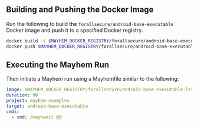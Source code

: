 ## Building and Pushing the Docker Image

Run the following to build the `forallsecure/android-base-executable` Docker image and push it to a specified Docker registry.

```sh
docker build -t $MAYHEM_DOCKER_REGISTRY/forallsecure/android-base-executable .
docker push $MAYHEM_DOCKER_REGISTRY/forallsecure/android-base-executable
```

## Executing the Mayhem Run

Then initiate a Mayhem run using a Mayhemfile similar to the following:

```yaml
image: $MAYHEM_DOCKER_REGISTRY/forallsecure/android-base-executable:latest
duration: 90
project: mayhem-examples
target: android-base-executable
cmds:
  - cmd: /mayhemit @@
```
